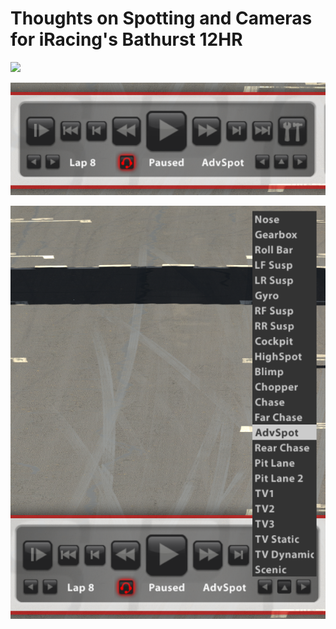 # Thoughts on Spotting and Cameras for iRacing's Bathurst 12HR

![](img/large_capture_test.png)

![](img/replay_controls.png)


![](img/available_cams.png)
